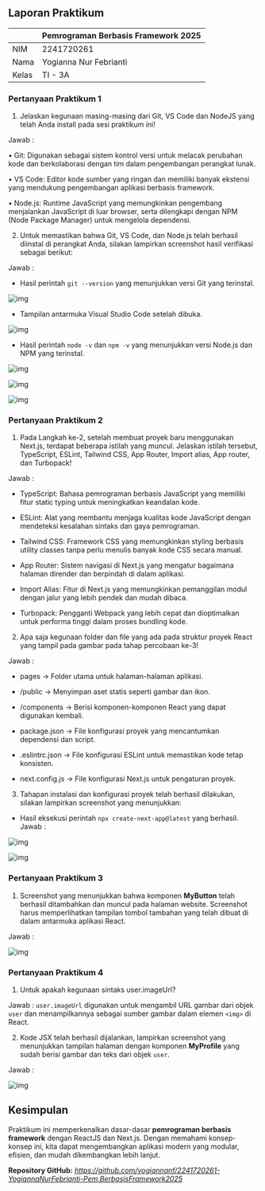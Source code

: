 ## Laporan Praktikum

|  | Pemrograman Berbasis Framework 2025 |
|--|--|
| NIM |  2241720261|
| Nama |  Yogianna Nur Febrianti |
| Kelas | TI - 3A |


### Pertanyaan Praktikum 1 

1. Jelaskan kegunaan masing-masing dari Git, VS Code dan NodeJS yang telah Anda install pada sesi praktikum ini! 

Jawab : 

•	Git: Digunakan sebagai sistem kontrol versi untuk melacak perubahan kode dan berkolaborasi dengan tim dalam pengembangan perangkat lunak.

•	VS Code: Editor kode sumber yang ringan dan memiliki banyak ekstensi yang mendukung pengembangan aplikasi berbasis framework.

•	Node.js: Runtime JavaScript yang memungkinkan pengembang menjalankan JavaScript di luar browser, serta dilengkapi dengan NPM (Node Package Manager) untuk mengelola dependensi.

2. Untuk memastikan bahwa Git, VS Code, dan Node.js telah berhasil diinstal di perangkat Anda, silakan lampirkan screenshot hasil verifikasi sebagai berikut:

Jawab : 

- Hasil perintah `git --version` yang menunjukkan versi Git yang terinstal.

![img](img\cekgit.png)

- Tampilan antarmuka Visual Studio Code setelah dibuka.

![img](img\cekvscode.png)

- Hasil perintah `node -v` dan `npm -v` yang menunjukkan versi Node.js dan NPM yang terinstal.

![img](img\Picture1.png)

![img](img\Picture2.png)

![img](img\Picture3.png)

### Pertanyaan Praktikum 2

1. Pada Langkah ke-2, setelah membuat proyek baru menggunakan Next.js, terdapat beberapa istilah yang muncul. Jelaskan istilah tersebut, TypeScript, ESLint, Tailwind CSS, App Router, Import alias, App router, dan Turbopack!

Jawab : 

- TypeScript: Bahasa pemrograman berbasis JavaScript yang memiliki fitur static typing untuk meningkatkan keandalan kode.

- ESLint: Alat yang membantu menjaga kualitas kode JavaScript dengan mendeteksi kesalahan sintaks dan gaya pemrograman.

- Tailwind CSS: Framework CSS yang memungkinkan styling berbasis utility classes tanpa perlu menulis banyak kode CSS secara manual.

- App Router: Sistem navigasi di Next.js yang mengatur bagaimana halaman dirender dan berpindah di dalam aplikasi.

- Import Alias: Fitur di Next.js yang memungkinkan pemanggilan modul dengan jalur yang lebih pendek dan mudah dibaca.

- Turbopack: Pengganti Webpack yang lebih cepat dan dioptimalkan untuk performa tinggi dalam proses bundling kode.

2. Apa saja kegunaan folder dan file yang ada pada struktur proyek React yang tampil pada gambar pada tahap percobaan ke-3!

Jawab : 

- pages → Folder utama untuk halaman-halaman aplikasi.

- /public → Menyimpan aset statis seperti gambar dan ikon.

- /components → Berisi komponen-komponen React yang dapat digunakan kembali.

- package.json → File konfigurasi proyek yang mencantumkan dependensi dan script.

- .eslintrc.json → File konfigurasi ESLint untuk memastikan kode tetap konsisten.

- next.config.js → File konfigurasi Next.js untuk pengaturan proyek.

3. Tahapan instalasi dan konfigurasi proyek telah berhasil dilakukan, silakan lampirkan screenshot yang menunjukkan:

- Hasil eksekusi perintah `npx create-next-app@latest` yang berhasil.
Jawab : 

![img](img\Picture4.png)

![img](img\Picture5.png)

### Pertanyaan Praktikum 3

1. Screenshot yang menunjukkan bahwa komponen **MyButton** telah berhasil ditambahkan dan muncul pada halaman website. Screenshot harus memperlihatkan tampilan tombol tambahan yang telah dibuat di dalam antarmuka aplikasi React.

Jawab : 

![img](img\Picture6.png)

### Pertanyaan Praktikum 4
1. Untuk apakah kegunaan sintaks user.imageUrl?

Jawab : `user.imageUrl` digunakan untuk mengambil URL gambar dari objek `user` dan menampilkannya sebagai sumber gambar dalam elemen `<img>` di React.

2. Kode JSX telah berhasil dijalankan, lampirkan screenshot yang menunjukkan tampilan halaman dengan komponen **MyProfile** yang sudah berisi gambar dan teks dari objek `user`.

Jawab : 

![img](img\Picture7.png)

## **Kesimpulan**

Praktikum ini memperkenalkan dasar-dasar **pemrograman berbasis framework** dengan ReactJS dan Next.js. Dengan memahami konsep-konsep ini, kita dapat mengembangkan aplikasi modern yang modular, efisien, dan mudah dikembangkan lebih lanjut.

**Repository GitHub:** *https://github.com/yogiannanf/2241720261-YogiannaNurFebrianti-Pem.BerbasisFramework2025*